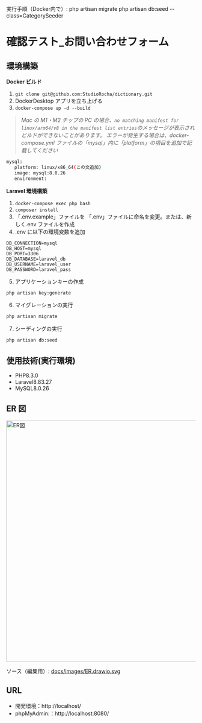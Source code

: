 実行手順（Docker内で）:
php artisan migrate
php artisan db:seed --class=CategorySeeder


# 確認テスト_お問い合わせフォーム

## 環境構築

**Docker ビルド**

1. `git clone git@github.com:StudioRocha/dictionary.git`
2. DockerDesktop アプリを立ち上げる
3. `docker-compose up -d --build`

> _Mac の M1・M2 チップの PC の場合、`no matching manifest for linux/arm64/v8 in the manifest list entries`のメッセージが表示されビルドができないことがあります。
> エラーが発生する場合は、docker-compose.yml ファイルの「mysql」内に「platform」の項目を追加で記載してください_

```bash
mysql:
   platform: linux/x86_64(この文追加)
   image: mysql:8.0.26
   environment:
```

**Laravel 環境構築**

1. `docker-compose exec php bash`
2. `composer install`
3. 「.env.example」ファイルを 「.env」ファイルに命名を変更。または、新しく.env ファイルを作成
4. .env に以下の環境変数を追加

```text
DB_CONNECTION=mysql
DB_HOST=mysql
DB_PORT=3306
DB_DATABASE=laravel_db
DB_USERNAME=laravel_user
DB_PASSWORD=laravel_pass
```

5. アプリケーションキーの作成

```bash
php artisan key:generate
```

6. マイグレーションの実行

```bash
php artisan migrate
```

7. シーディングの実行

```bash
php artisan db:seed
```

## 使用技術(実行環境)

-   PHP8.3.0
-   Laravel8.83.27
-   MySQL8.0.26

## ER 図

<img src="docs/images/ER.drawio.svg" width="640" alt="ER図">

ソース（編集用）: [docs/images/ER.drawio.svg](docs/images/ER.drawio.svg)

## URL

-   開発環境：http://localhost/
-   phpMyAdmin:：http://localhost:8080/
